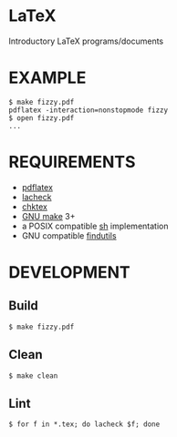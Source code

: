 # LaTeX

Introductory LaTeX programs/documents

# EXAMPLE

```
$ make fizzy.pdf
pdflatex -interaction=nonstopmode fizzy
$ open fizzy.pdf
...
```

# REQUIREMENTS

* [pdflatex](https://linux.die.net/man/1/pdflatex)
* [lacheck](https://www.ctan.org/pkg/lacheck)
* [chktex](http://baruch.ev-en.org/proj/chktex/)
* [GNU make](https://www.gnu.org/software/make/) 3+
* a POSIX compatible [sh](https://pubs.opengroup.org/onlinepubs/9699919799/utilities/sh.html) implementation
* GNU compatible [findutils](https://www.gnu.org/software/findutils/)

# DEVELOPMENT

## Build

```console
$ make fizzy.pdf
```

## Clean

```console
$ make clean
```

## Lint

```console
$ for f in *.tex; do lacheck $f; done
```
